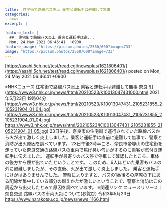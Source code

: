 ```yaml
---
title:  住宅街で路線バス炎上 乗客と運転手は避難して無事  
categories:
- news
excerpt: |
  
feature_text: |
  ##  住宅街で路線バス炎上 乗客と運転手は避...
  Mon, 24 May 2021 06:46:41  +0900
feature_image: "https://picsum.photos/2560/600?image=733"
image: "https://picsum.photos/2560/600?image=733"
---
```


[https://asahi.5ch.net/test/read.cgi/newsplus/1621806401/](https://asahi.5ch.net/test/read.cgi/newsplus/1621806401/)
posted on Mon, 24 May 2021 06:46:41  +0900

<!--more-->

※NHKニュース 住宅街で路線バス炎上 乗客と運転手は避難して無事 奈良 ![](https://www3.nhk.or.jp/news/html/20210523/k10013047431000.html 2021年5月23日 19時04分 [https://www3.nhk.or.jp/news/html/20210523/K10013047431_2105231855_2105231904_01_04.jpg](https://www3.nhk.or.jp/news/html/20210523/K10013047431_2105231855_2105231904_01_04.jpg) https://www3.nhk.or.jp/news/html/20210523/K10013047431_2105231855_2105231904_01_05.jpg) 23日午後、奈良市の住宅街で運行されていた路線バスから火が出て激しく炎上しました。乗客と運転手は直前に避難して無事で、警察と消防が出火原因を調べています。 23日午後2時半ごろ、奈良市帝塚山の住宅街を走っていた奈良交通の路線バスの車内で焦げ臭い匂いがするのに乗客が気付き運転手に伝えました。 運転手が最寄りのバス停で停車して確認したところ、車体の後方から煙が出ていたということです。 このため、6人ほどいた乗客もバスの外に避難しましたが、その直後、火が出て激しく炎上しました。 乗客と運転手にけがはありませんでした。 警察によりますと、バスの1番後ろの座席の下にある配線が集中している部分の燃えかたが激しいということで、警察と消防はこの周辺から出火したとみて原因を調べています。 ※関連リンク ニュースリリース｜奈良交通 路線バスの車両火災について(お詫び) 令和3年5月23日 https://www.narakotsu.co.jp/news/news_1166.html
